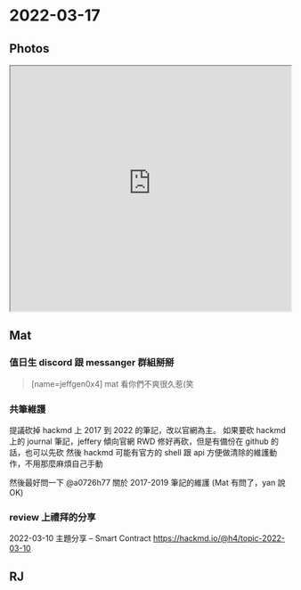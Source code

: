 # 2022-03-17

## Photos

<iframe src="https://photos.hackingthursday.org/2022-03-17" width="100%" height="440px"></iframe>

## Mat

### 值日生 discord 跟 messanger 群組掰掰

> [name=jeffgen0x4] mat 看你們不爽很久惹(笑

### 共筆維護


提議砍掉 hackmd 上 2017 到 2022 的筆記，改以官網為主。
如果要砍 hackmd 上的 journal 筆記，jeffery 傾向官網 RWD 修好再砍，但是有備份在 github 的話，也可以先砍 
然後 hackmd 可能有官方的 shell 跟 api 方便做清除的維護動作，不用那麼麻煩自己手動 

然後最好問一下 @a0726h77 關於 2017-2019 筆記的維護
(Mat 有問了，yan 說 OK)

### review 上禮拜的分享 

2022-03-10 主題分享 – Smart Contract
https://hackmd.io/@h4/topic-2022-03-10


## RJ
